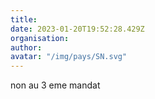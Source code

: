 ```yaml
---
title: 
date: 2023-01-20T19:52:28.429Z
organisation: 
author: 
avatar: "/img/pays/SN.svg"
---
```


non au 3 eme mandat